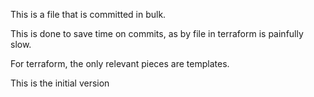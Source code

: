 This is a file that is committed in bulk.

This is done to save time on commits, as by file in terraform is painfully slow.

For terraform, the only relevant pieces are templates.

This is the initial version